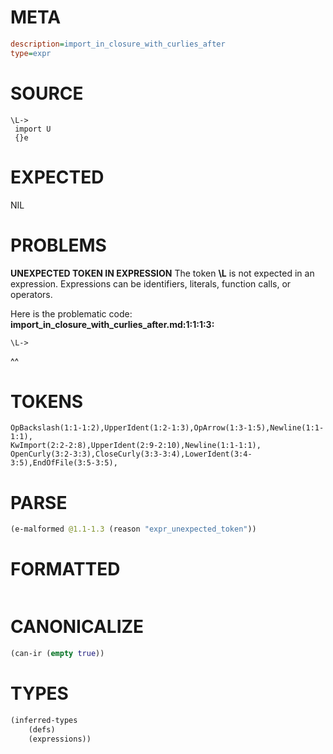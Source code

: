 # META
~~~ini
description=import_in_closure_with_curlies_after
type=expr
~~~
# SOURCE
~~~roc
\L->
 import U
 {}e
~~~
# EXPECTED
NIL
# PROBLEMS
**UNEXPECTED TOKEN IN EXPRESSION**
The token **\L** is not expected in an expression.
Expressions can be identifiers, literals, function calls, or operators.

Here is the problematic code:
**import_in_closure_with_curlies_after.md:1:1:1:3:**
```roc
\L->
```
^^


# TOKENS
~~~zig
OpBackslash(1:1-1:2),UpperIdent(1:2-1:3),OpArrow(1:3-1:5),Newline(1:1-1:1),
KwImport(2:2-2:8),UpperIdent(2:9-2:10),Newline(1:1-1:1),
OpenCurly(3:2-3:3),CloseCurly(3:3-3:4),LowerIdent(3:4-3:5),EndOfFile(3:5-3:5),
~~~
# PARSE
~~~clojure
(e-malformed @1.1-1.3 (reason "expr_unexpected_token"))
~~~
# FORMATTED
~~~roc

~~~
# CANONICALIZE
~~~clojure
(can-ir (empty true))
~~~
# TYPES
~~~clojure
(inferred-types
	(defs)
	(expressions))
~~~
